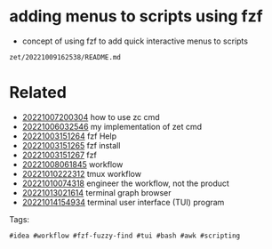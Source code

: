 # adding menus to scripts using fzf

- concept of using fzf to add quick interactive menus to scripts

` zet/20221009162538/README.md `

# Related

- [20221007200304](/zet/20221007200304/README.md) how to use zc cmd
- [20221006032546](/zet/20221006032546/README.md) my implementation of zet cmd
- [20221003151264](/zet/20221003151264/README.md) fzf Help
- [20221003151265](/zet/20221003151265/README.md) fzf install
- [20221003151267](/zet/20221003151267/README.md) fzf
- [20221008061845](/zet/20221008061845/README.md) workflow
- [20221010222312](/zet/20221010222312/README.md) tmux workflow
- [20221010074318](/zet/20221010074318/README.md) engineer the workflow, not the product
- [20221013021614](/zet/20221013021614/README.md) terminal graph browser
- [20221014154934](/zet/20221014154934/README.md) terminal user interface (TUI) program

Tags:

    #idea #workflow #fzf-fuzzy-find #tui #bash #awk #scripting
